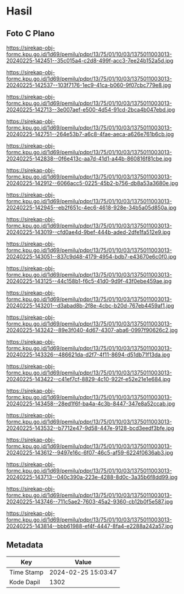 # Hasil

## Foto C Plano

https://sirekap-obj-formc.kpu.go.id/1d69/pemilu/pdpr/13/75/01/10/03/1375011003013-20240225-142451--35c015a4-c2d8-499f-acc3-7ee24b152a5d.jpg

https://sirekap-obj-formc.kpu.go.id/1d69/pemilu/pdpr/13/75/01/10/03/1375011003013-20240225-142537--103f7176-1ec9-41ca-b060-9f07cbc779e8.jpg

https://sirekap-obj-formc.kpu.go.id/1d69/pemilu/pdpr/13/75/01/10/03/1375011003013-20240225-142713--3e007aef-e500-4d54-91cd-2bca4b047ebd.jpg

https://sirekap-obj-formc.kpu.go.id/1d69/pemilu/pdpr/13/75/01/10/03/1375011003013-20240225-142751--264e53b7-a6c8-4fae-aeca-a626e761b6cb.jpg

https://sirekap-obj-formc.kpu.go.id/1d69/pemilu/pdpr/13/75/01/10/03/1375011003013-20240225-142838--0f6e413c-aa7d-41d1-a44b-860816f81cbe.jpg

https://sirekap-obj-formc.kpu.go.id/1d69/pemilu/pdpr/13/75/01/10/03/1375011003013-20240225-142912--6066acc5-0225-45b2-b756-db8a53a3680e.jpg

https://sirekap-obj-formc.kpu.go.id/1d69/pemilu/pdpr/13/75/01/10/03/1375011003013-20240225-142945--eb2f651c-4ec6-4618-928e-34b5a05d850a.jpg

https://sirekap-obj-formc.kpu.go.id/1d69/pemilu/pdpr/13/75/01/10/03/1375011003013-20240225-143019--cfd0ae4d-9bef-444b-aded-2dfe1fa512e9.jpg

https://sirekap-obj-formc.kpu.go.id/1d69/pemilu/pdpr/13/75/01/10/03/1375011003013-20240225-143051--837c9d48-4179-4954-bdb7-e43670e6c0f0.jpg

https://sirekap-obj-formc.kpu.go.id/1d69/pemilu/pdpr/13/75/01/10/03/1375011003013-20240225-143125--44c158b1-f6c5-41d0-9d9f-43f0ebe459ae.jpg

https://sirekap-obj-formc.kpu.go.id/1d69/pemilu/pdpr/13/75/01/10/03/1375011003013-20240225-143201--d3abad8b-2f8e-4cbc-b20d-767eb4459af1.jpg

https://sirekap-obj-formc.kpu.go.id/1d69/pemilu/pdpr/13/75/01/10/03/1375011003013-20240225-143242--89e3f040-4d67-4307-aba6-0997f90626c2.jpg

https://sirekap-obj-formc.kpu.go.id/1d69/pemilu/pdpr/13/75/01/10/03/1375011003013-20240225-143326--486621da-d2f7-4f11-8694-d51db71f13da.jpg

https://sirekap-obj-formc.kpu.go.id/1d69/pemilu/pdpr/13/75/01/10/03/1375011003013-20240225-143422--c41ef7cf-8829-4c10-922f-e52e21e1e684.jpg

https://sirekap-obj-formc.kpu.go.id/1d69/pemilu/pdpr/13/75/01/10/03/1375011003013-20240225-143458--28ed1f6f-ba4a-4c3b-8447-347e8a52ccab.jpg

https://sirekap-obj-formc.kpu.go.id/1d69/pemilu/pdpr/13/75/01/10/03/1375011003013-20240225-143532--b7712e47-9d58-447e-9128-bcd3eedf3bfe.jpg

https://sirekap-obj-formc.kpu.go.id/1d69/pemilu/pdpr/13/75/01/10/03/1375011003013-20240225-143612--9497e16c-6f07-46c5-af59-6224f0636ab3.jpg

https://sirekap-obj-formc.kpu.go.id/1d69/pemilu/pdpr/13/75/01/10/03/1375011003013-20240225-143713--040c390a-223e-4288-8d0c-3a35b6f8dd99.jpg

https://sirekap-obj-formc.kpu.go.id/1d69/pemilu/pdpr/13/75/01/10/03/1375011003013-20240225-143746--711c5ae2-7603-45a2-9360-cb12b0f5e587.jpg

https://sirekap-obj-formc.kpu.go.id/1d69/pemilu/pdpr/13/75/01/10/03/1375011003013-20240225-143814--bbb61988-ef4f-4447-8fa4-e2288a242a57.jpg


## Metadata

| Key        | Value               |
| ---------- | ------------------- |
| Time Stamp | 2024-02-25 15:03:47 |
| Kode Dapil | 1302                |



